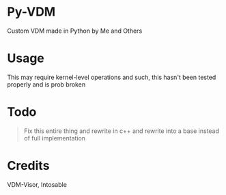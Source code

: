 # Py-VDM
Custom VDM made in Python by Me and Others

# Usage
This may require kernel-level operations and such, this hasn't been tested properly and is prob broken

# Todo
> Fix this entire thing and rewrite in c++ and rewrite into a base instead of full implementation


# Credits
VDM-Visor, Intosable

